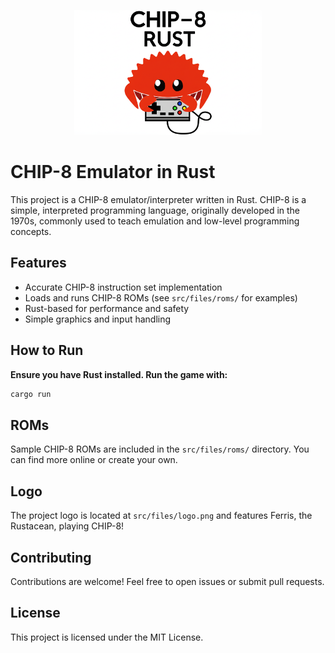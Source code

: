 <p align="center">
  <img src="src/files/logo.png" alt="CHIP-8 Rust Logo" width="300"/>
</p>

# CHIP-8 Emulator in Rust

This project is a CHIP-8 emulator/interpreter written in Rust. CHIP-8 is a simple, interpreted programming language, originally developed in the 1970s, commonly used to teach emulation and low-level programming concepts.

## Features
- Accurate CHIP-8 instruction set implementation
- Loads and runs CHIP-8 ROMs (see `src/files/roms/` for examples)
- Rust-based for performance and safety
- Simple graphics and input handling

## How to Run
**Ensure you have Rust installed. Run the game with:**
   ```sh
   cargo run 
   ```

## ROMs
Sample CHIP-8 ROMs are included in the `src/files/roms/` directory. You can find more online or create your own.

## Logo
The project logo is located at `src/files/logo.png` and features Ferris, the Rustacean, playing CHIP-8!

## Contributing
Contributions are welcome! Feel free to open issues or submit pull requests.

## License
This project is licensed under the MIT License.
